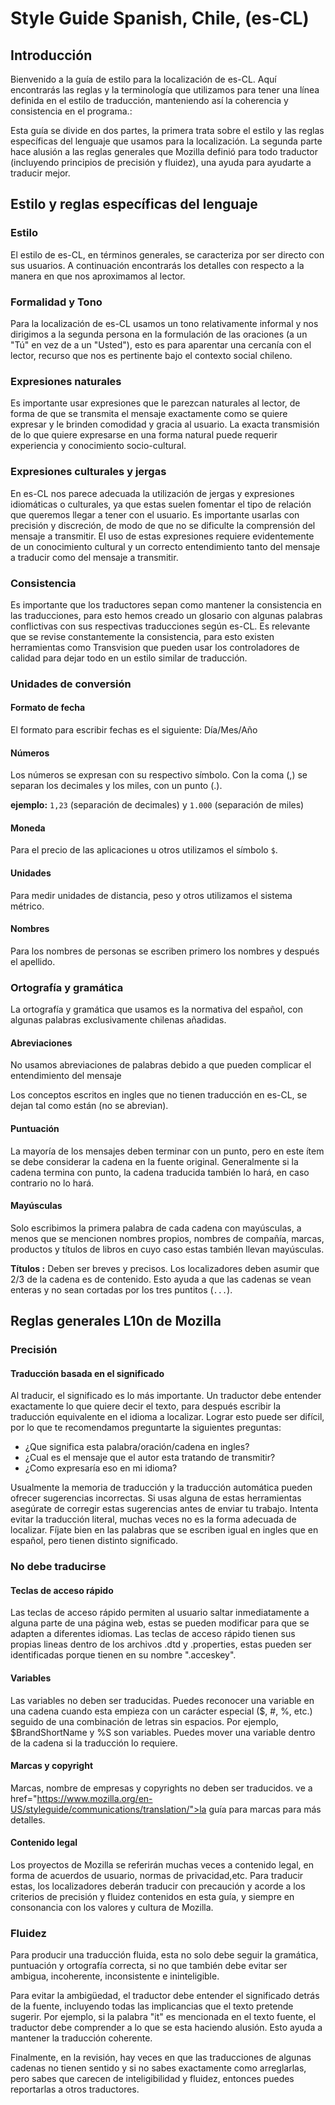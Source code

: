 # Style Guide Spanish, Chile, (es-CL)

## Introducción

Bienvenido a la guía de estilo para la localización de es-CL. Aquí encontrarás las reglas y la terminología que utilizamos para tener una línea definida en el estilo de traducción, manteniendo así la coherencia y consistencia en el programa.:

Esta guía se divide en dos partes, la primera trata sobre el estilo y las reglas específicas del lenguaje que usamos para la localización. La segunda parte hace alusión a las reglas generales que Mozilla definió para todo traductor (incluyendo principios de precisión y fluidez), una ayuda para ayudarte a traducir mejor.

## Estilo y reglas específicas del lenguaje

### Estilo

El estilo de es-CL, en términos generales, se caracteriza por ser directo con sus usuarios. A continuación encontrarás los detalles con respecto a la manera en que nos aproximamos al lector.

### Formalidad y Tono

Para la localización de es-CL usamos un tono relativamente informal y nos dirigimos a la segunda persona en la formulación de las oraciones (a un "Tú" en vez de a un "Usted"), esto es para aparentar una cercanía con el lector, recurso que nos es pertinente bajo el contexto social chileno.

### Expresiones naturales

Es importante usar expresiones que le parezcan naturales al lector, de forma de que se transmita el mensaje exactamente como se quiere expresar y le brinden comodidad y gracia al usuario. La exacta transmisión de lo que quiere expresarse en una forma natural puede requerir experiencia y conocimiento socio-cultural.

### Expresiones culturales y jergas

En es-CL nos parece adecuada la utilización de jergas y expresiones idiomáticas o culturales, ya que estas suelen fomentar el tipo de relación que queremos llegar a tener con el usuario. Es importante usarlas con precisión y discreción, de modo de que no se dificulte la comprensión del mensaje a transmitir. El uso de estas expresiones requiere evidentemente de un conocimiento cultural y un correcto entendimiento tanto del mensaje a traducir como del mensaje a transmitir.

### Consistencia

Es importante que los traductores sepan como mantener la consistencia en las traducciones, para esto hemos creado un glosario con algunas palabras conflictivas con sus respectivas traducciones según es-CL. Es relevante que se revise constantemente la consistencia, para esto existen herramientas como Transvision que pueden usar los controladores de calidad para dejar todo en un estilo similar de traducción.

### Unidades de conversión

#### Formato de fecha

El formato para escribir fechas es el siguiente: Día/Mes/Año

#### Números

Los números se expresan con su respectivo símbolo. Con la coma (,) se separan los decimales y los miles, con un punto (.).

  **ejemplo:** `1,23` (separación de decimales) y `1.000` (separación de miles)

#### Moneda

Para el precio de las aplicaciones u otros utilizamos el símbolo `$`.

#### Unidades

Para medir unidades de distancia, peso y otros utilizamos el sistema métrico.

#### Nombres

Para los nombres de personas se escriben primero los nombres y después el apellido.

### Ortografía y gramática

La ortografía y gramática que usamos es la normativa del español, con algunas palabras exclusivamente chilenas añadidas.

#### Abreviaciones

No usamos abreviaciones de palabras debido a que pueden complicar el entendimiento del mensaje

Los conceptos escritos en ingles que no tienen traducción en es-CL, se dejan tal como están (no se abrevian).

#### Puntuación

La mayoría de los mensajes deben terminar con un punto, pero en este ítem se debe considerar la cadena en la fuente original. Generalmente si la cadena termina con punto, la cadena traducida también lo hará, en caso contrario no lo hará.

#### Mayúsculas

Solo escribimos la primera palabra de cada cadena con mayúsculas, a menos que se mencionen nombres propios, nombres de compañía, marcas, productos y títulos de libros en cuyo caso estas también llevan mayúsculas.

**Títulos :**  Deben ser breves y precisos. Los localizadores deben asumir que 2/3 de la cadena es de contenido. Esto ayuda a que las cadenas se vean enteras y no sean cortadas por los tres puntitos (`...`).

## Reglas generales L10n de Mozilla

### Precisión

#### Traducción basada en el significado

Al traducir, el significado es lo más importante. Un traductor debe entender exactamente lo que quiere decir el texto, para después escribir la traducción equivalente en el idioma a localizar. Lograr esto puede ser difícil, por lo que te recomendamos preguntarte la siguientes preguntas:

* ¿Que significa esta palabra/oración/cadena en ingles?
* ¿Cual es el mensaje que el autor esta tratando de transmitir?
* ¿Como expresaría eso en mi idioma?

Usualmente la memoria de traducción y la traducción automática pueden ofrecer sugerencias incorrectas. Si usas alguna de estas herramientas asegúrate de corregir estas sugerencias antes de enviar tu trabajo. Intenta evitar la traducción literal, muchas veces no es la forma adecuada de localizar. Fíjate bien en las palabras que se escriben igual en ingles que en español, pero tienen distinto significado.

### No debe traducirse

#### Teclas de acceso rápido

Las teclas de acceso rápido permiten al usuario saltar inmediatamente a alguna parte de una página web, estas se pueden modificar para que se adapten a diferentes idiomas. Las teclas de acceso rápido tienen sus propias lineas dentro de los archivos .dtd y .properties, estas pueden ser identificadas porque tienen en su nombre ".acceskey".

#### Variables

Las variables no deben ser traducidas. Puedes reconocer una variable en una cadena cuando esta empieza con un carácter especial ($, #, %, etc.) seguido de una combinación de letras sin espacios. Por ejemplo, $BrandShortName y %S son variables.  Puedes mover una variable dentro de la cadena si la traducción lo requiere.

#### Marcas y copyright

Marcas, nombre de empresas y copyrights no deben ser traducidos. ve a <a> href="https://www.mozilla.org/en-US/styleguide/communications/translation/">la guía para marcas </a> para más detalles.

#### Contenido legal

Los proyectos de Mozilla se referirán muchas veces a contenido legal, en forma de acuerdos de usuario, normas de privacidad,etc. Para traducir estas, los localizadores deberán traducir con precaución y acorde a los criterios de precisión y fluidez contenidos en esta guía, y siempre en consonancia con los valores y cultura de Mozilla.

### Fluidez

Para producir una traducción fluida, esta no solo debe seguir la gramática, puntuación y ortografía correcta, si no que también debe evitar ser ambigua, incoherente, inconsistente e ininteligible.

Para evitar la ambigüedad, el traductor debe entender el significado detrás de la fuente, incluyendo todas las implicancias que el texto pretende sugerir. Por ejemplo, si la palabra "it" es mencionada en el texto fuente, el traductor debe comprender a lo que se esta haciendo alusión. Esto ayuda a mantener la traducción coherente.

Finalmente, en la revisión, hay veces en que las traducciones de algunas cadenas no tienen sentido y si no sabes exactamente como arreglarlas, pero sabes que carecen de inteligibilidad y fluidez, entonces puedes reportarlas a otros traductores.

